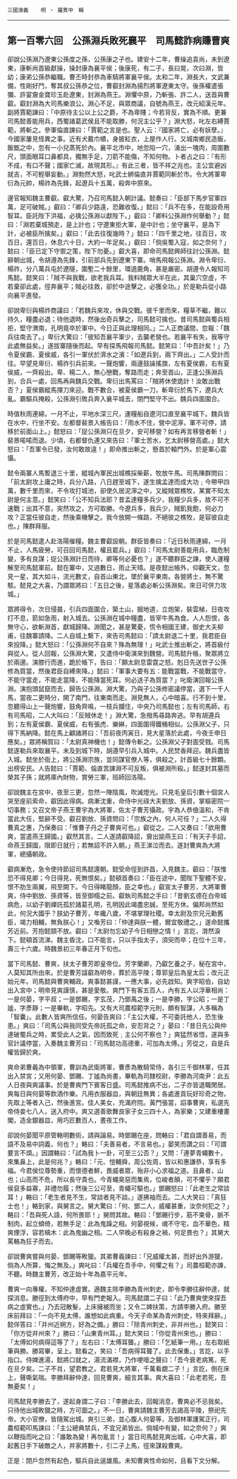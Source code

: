 

`三國演義`　　`明 ‧ 羅貫中　輯`

* * *

## 第一百零六回　公孫淵兵敗死襄平　司馬懿詐病賺曹爽

卻說公孫淵乃遼東公孫度之孫，公孫康之子也。建安十二年，曹操追袁尚，未到遼東，康斬尚首級獻操，操封康為襄平侯；後康死，有二子，長曰晃，次曰淵，皆幼；康弟公孫恭繼職。曹丕時封恭為車騎將軍襄平侯。太和二年，淵長大，文武兼備，性剛好鬥，奪其叔公孫恭之位，曹叡封淵為揚烈將軍遼東太守。後孫權遣張彌、許宴齎金寶珍玉赴遼東，封淵為燕王。淵懼中原，乃斬張、許二人，送首與曹叡。叡封淵為大司馬樂浪公。淵心不足，與眾商議，自號為燕王，改元紹漢元年。副將賈範諫曰：「中原待主公以上公之爵，不為卑賤；今若背反，實為不順。更兼司馬懿善能用兵，西蜀諸葛武侯且不能取勝，何況主公乎？」淵大怒，叱左右縛賈範，將斬之。參軍倫直諫曰：「賈範之言是也。聖人云：『國家將亡，必有妖孽。』今國家屢見怪異之事。近有犬戴巾幘，身披紅衣，上屋作人行。又城南鄉民造飯，飯甑之中，忽有一小兒蒸死於內。襄平北市中，地忽陷一穴，湧出一塊肉，周圍數尺，頭面眼耳口鼻都具，獨無手足，刀箭不能傷，不知何物。卜者占之曰：『有形不成，有口不聲；國家亡滅，故現其形。』有此三者，皆不祥之兆也。主公宜避凶就吉，不可輕舉妄動。」淵勃然大怒，叱武士綁倫直并賈範同斬於市。令大將軍卑衍為元帥，楊祚為先鋒，起遼兵十五萬，殺奔中原來。

邊官報知魏主曹叡。叡大驚，乃召司馬懿入朝計議。懿奏曰：「臣部下馬步官軍四萬，足可破賊。」叡曰：「卿兵少路遠，恐難收復。」懿曰：「兵不在多，在能設奇用智耳。臣託陛下洪福，必擒公孫淵以獻陛下。」叡曰：「卿料公孫淵作何舉動？」懿曰：「淵若棄城預走，是上計也；守遼東拒大軍，是中計也；坐守襄平，是為下計，必被臣所擒矣。」叡曰：「此去往復幾時？」懿曰：「四千里之地，往百日，攻百日，還百日，休息六十日，大約一年足矣。」叡曰：「倘吳蜀入寇，如之奈何？」懿曰：「臣已定下守禦之策，陛下勿憂。」叡大喜，即命司馬懿興師往討公孫淵。懿辭朝出城，令胡遵為先鋒，引前部兵先到遼東下寨。哨馬飛報公孫淵。淵令卑衍、楊祚，分八萬兵屯於遼隧，圍塹二十餘里，環遶鹿角，甚是嚴密。胡遵令人報知司馬懿。懿笑曰：「賊不與我戰，欲老我兵耳。我料賊眾大半在此，其巢穴空虛，不若棄卻此處，徑奔襄平；賊必往救，卻於中途擊之，必獲全功。」於是勒兵從小路向襄平進發。

卻說卑衍與楊祚商議曰：「若魏兵來攻，休與交戰。彼千里而來，糧草不繼，難以持久，糧盡必退；待他退時，然後出奇兵擊之，司馬懿可擒也。昔司馬懿與蜀兵相拒，堅守渭南，孔明竟卒於軍中。今日正與此理相同。」二人正商議間，忽報：「魏兵往南去了。」卑衍大驚曰：「彼知吾襄平軍少，去襲老營也。若襄平有失，我等守此處無益矣。」遂拔寨隨後而起。早有探馬飛報司馬懿。懿笑曰：「中吾計矣！」乃令夏侯霸、夏侯威，各引一軍伏於濟水之濱：「如遼兵到，兩下齊出。」二人受計而往。早望見卑衍、楊祚引兵前來。一聲炮響，兩邊鼓譟搖旗，左有夏侯霸，右有夏侯威，一齊殺出。卑、楊二人，無心戀戰，奪路而走；奔至首山，正逢公孫淵兵到，合兵一處，回馬再與魏兵交戰。卑衍出馬罵曰：「賊將休使詭計！汝敢出戰否？」夏侯霸縱馬揮刀來迎。戰不數合，被夏侯霸一刀，斬卑衍於馬下，遼兵大亂。霸驅兵掩殺，公孫淵引敗兵奔入襄平城去，閉門堅守不出。魏兵四面圍合。

時值秋雨連綿，一月不止，平地水深三尺，運糧船自遼河口直至襄平城下。魏兵皆在水中，行坐不安。左都督裴景入帳告曰：「雨水不住，營中泥濘，軍不可停，請移於前面山上。」懿怒曰：「捉公孫淵只在旦夕，安可移營？如有再言移營者斬！」裴景喏喏而退。少頃，右都督仇連又來告曰：「軍士苦水，乞太尉移營高處。」懿大怒曰：「吾軍令已發，汝何敢故違！」即命推出斬之，懸首於轅門外。於是軍心震懾。

懿令兩寨人馬暫退三十里，縱城內軍民出城樵採柴薪，牧放牛馬。司馬陳群問曰：「前太尉攻上庸之時，兵分八路，八日趕至城下，遂生擒孟達而成大功﹔今帶甲四萬，數千里而來，不令攻打城池，卻使久居泥濘之中，又縱賊眾樵牧，某實不知太尉是何主意。」懿笑曰：「公不知兵法耶？昔孟達糧多兵少，我糧少兵多，故不可不速戰；出其不意，突然攻之，方可取勝。今遼兵多，我兵少，賊飢我飽，何必力攻？正當任彼自走，然後乘機擊之。我今放開一條路，不絕彼之樵牧，是容彼自走也。」陳群拜服。

於是司馬懿遣人赴洛陽催糧。魏主曹叡設朝。群臣皆奏曰：「近日秋雨連綿，一月不止，人馬疲勞，可召回司馬懿，權且罷兵。」叡曰：「司馬太尉善能用兵，臨危制變，多有良謀；捉公孫淵計日而待，卿等何必憂也？」遂不聽群臣之諫，使人運糧解至司馬懿軍前。懿在寨中，又過數日，雨止天晴。是夜懿出帳外，仰觀天文，忽見一星，其大如斗，流光數丈，自首山東北，墜於襄平東南。各營將士，無不驚駭。懿見之大喜，乃謂眾將曰：「五日之後，星落處必斬公孫淵矣。來日可併力攻城。」

眾將得令，次日侵晨，引兵四面圍合，築土山，掘地道，立炮架，裝雲梯，日夜攻打不息，箭如急雨，射入城去。公孫淵在城中糧盡，皆宰牛馬為食。人人怨恨，各無守心，欲斬淵首，獻城歸降。淵聞之，甚是驚憂，慌令相國王建，御史大夫柳甫，往魏寨請降。二人自城上繫下，來告司馬懿曰：「請太尉退二十里，我君臣自來投降。」懿大怒曰：「公孫淵何不自來？殊為無理！」叱武士推出斬之，將首級付與從人。從人回報，公孫淵大驚，又遣侍中衛演來到魏營。司馬懿升帳，聚眾將立於兩邊。演膝行而進，跪於帳下，告曰：「願太尉息雷霆之怒。剋日先送世子公孫修為質當，然後君臣自縛來降。」懿曰：「軍事大要有五：能戰當戰，不能戰當守，不能守當走，不能走當降，不能降當死耳。何必送子為質當？」叱衛演回報公孫淵。演抱頭鼠竄而去，歸告公孫淵。淵大驚，乃與子公孫修密議停當，選下一千人馬，當夜二更時分，開了南門，往東南而走。淵見無人，心中暗喜。行不到十里，忽聽得山上一聲炮響，鼓角齊鳴，一枝兵攔住，中央乃司馬懿也；左有司馬師，右有司馬昭，二人大叫曰：「反賊休走！」淵大驚，急撥馬尋路奔逃。早有胡遵兵到；左有夏侯霸、夏侯威，右有張虎、樂綝，四面圍得鐵桶相似。公孫淵父子，只得下馬納降。懿在馬上顧諸將曰：「吾前夜丙寅日，見大星落於此處，今夜壬申日應矣。」眾將稱賀曰：「太尉真神機也！」懿傳令斬之。公孫淵父子對面受戮。司馬懿遂勒兵來取襄平。未及到城下時，胡遵早引兵入城中。人民焚香拜迎。魏兵盡皆入城。懿坐於衙上，將公孫淵宗族，並同謀官僚人等，俱殺之，計首級七十餘顆。出榜安民。人告懿曰：「賈範、倫直苦諫淵不可反叛，俱被淵所殺。」懿遂封其墓而榮其子孫；就將庫內財物，賞勞三軍，班師回洛陽。

卻說魏主在宮中，夜至三更，忽然一陣陰風，吹滅燈光。只見毛皇后引數十個宮人哭至座前索命，叡因此得病。病漸沈重，命侍中光祿大夫劉放、孫資，掌樞密院一切事務；又召文帝子燕王曹宇為大將軍，佐太子曹芳攝政。宇為人恭儉溫和，不肯當此大任，堅辭不受。叡召劉放、孫資問曰：「宗族之內，何人可任？」二人久得曹真之惠，乃保奏曰：「惟曹子丹之子曹爽可也。」叡從之。二人又奏曰：「欲用曹爽，當遣燕王歸國。」叡然其言。二人遂請叡降詔，齎出諭燕王曰：「有天子手詔，命燕王歸國，限即日就行；若無詔不許入朝。」燕王涕泣而去。遂封曹爽為大將軍，總攝朝政。

叡病漸危，急令使持節詔司馬懿還朝。懿受命徑到許昌，入見魏主。叡曰：「朕惟恐不得見卿；今日得見，死無恨矣。」懿頓首奏曰：「臣在途中，聞陛下聖體不安，恨不肋生兩翼，飛至闕下。今日得睹龍顏，臣之幸也。」叡宣太子曹芳，大將軍曹爽，侍中劉放、孫資等，皆至御榻之前。叡執司馬懿之手曰：「昔劉玄德在白帝城病危，以幼子劉禪託孤於諸葛孔明，孔明因此竭盡忠誠，至死方休。偏邦尚然如此，何況大國乎？朕幼子曹芳，年纔八歲，不堪掌理社稷。幸太尉及宗兄元勳舊臣，竭力相輔，無負朕心！」又喚芳曰：「仲達與朕一體，爾宜敬禮之。」遂命懿攜芳近前。芳抱懿頸不放。叡曰：「太尉勿忘幼子今日相戀之情！」言訖，潸然淚下。懿頓首流涕。魏主昏沈，口不能言，只以手指太子，須臾而卒；在位十三年，壽三十六歲。時魏景初三年春正月下旬也。

當下司馬懿、曹爽，扶太子曹芳即皇帝位。芳字蘭卿，乃叡乞養之子，秘在宮中，人莫知其所由來。於是曹芳諡叡為明帝，葬於高平陵；尊郭皇后為皇太后；改元正始元年。司馬懿與曹爽輔政。爽事懿甚謹，一應大事，必先啟知。爽字昭伯，自幼出入宮中；明帝見爽謹慎，甚是愛敬。爽門下有客五百人，內有五人以浮華相尚：一是何晏，字平叔；一是鄧颺，字玄茂，乃鄧禹之後；一是李勝，字公昭；一是丁謐，字彥靜；一是畢軌，字昭先。又有大司農桓範字元則，頗有智謀，人多稱為「智囊」。此數人皆爽所信任。何晏告爽曰：「主公大權，不可委託他人，恐生後患。」爽曰：「司馬公與我同受先帝託孤之命，安忍背之？」晏曰：「昔日先公與仲達破蜀兵之時，累受此人之氣，因而致死﹔主公何不察也？」爽猛然省悟，遂與多官計議停當，入奏魏主曹芳曰：「司馬懿功高德重，可加為太傅。」芳從之，自是兵權皆歸於爽。

爽命弟曹羲為中領軍，曹訓為武衛將軍，曹彥為散騎常侍，各引三千御林軍，任其出入禁宮；又用何晏、鄧颺、丁謐為尚書，畢軌為司隸校尉，李勝為河南尹：此五人日夜與爽議事。於是曹爽門下賓客日盛。司馬懿推病不出，二子亦皆退職閒居。爽每日與何晏等飲酒作樂。凡用衣服器皿，與朝廷無異；各處進貢玩好珍奇之物，先取上等者入己，然後進宮。佳人美女，充滿府院。黃門張當，諂事曹爽，私選先帝侍妾七八人，送入府中。爽又選善歌舞良家子女三四十人，為家樂；又建重樓畫閣，造金銀器皿，用巧匠數百人，晝夜工作。

卻說何晏聞平原管輅明數術，請與論易。時鄧颺在座，問輅曰：「君自謂善易，而語不及易中詞義，何也？」輅曰：「夫善易者，不言易也。」晏笑而讚之曰：「可謂要言不煩。」因謂輅曰：「試為我卜一卦，可至三公否？」又問：「連夢青蠅數十，來集鼻上，此是何兆？」輅曰：「元、愷輔舜，周公佐周，皆以和惠謙恭，享有多福。今君侯位尊勢重，而懷德者鮮，畏威者眾，殆非小心求福之道。且鼻者，山也；山高而不危，所以長守貴也。今青蠅臭惡而集焉，位峻者顛，可不懼乎？願君侯裒多益寡，非禮勿履；然後三公可至，青蠅可驅也。」鄧颺怒曰：「此老生之常談耳！」輅曰：「老生者見不生，常談者見不談。」遂拂袖而去。二人大笑曰：「真狂士也！」輅到家，與舅言之。舅大驚曰：「何、鄧二人，威權甚重，汝奈何犯之？」輅曰：「吾與死人語，何所畏耶！」舅問其故。輅曰：「鄧颺行步，筋不束骨，脈不制肉，起立傾倚，若無手足：此為鬼躁之相。何晏視候，魂不守宅，血不華色，精爽煙浮，容若槁木：此為鬼幽之相。二人早晚必有殺身之禍，何足畏也？」其舅大罵輅為狂子而去。

卻說曹爽嘗與何晏、鄧颺等畋獵。其弟曹羲諫曰：「兄威權太甚，而好出外游獵，倘為人所算，悔之無及。」爽叱曰：「兵權在吾手中，何懼之有？」司農桓範亦諫，不聽。時魏主曹芳，改正始十年為嘉平元年。

曹爽一向專權，不知仲達虛實。適魏主除李勝為青州刺史，即令李勝往辭仲達，就探消息。勝徑到太傅府中，早有門吏報入。司馬懿謂二子曰：「此乃曹爽使來探吾病之虛實也。」乃去冠散髮，上床擁被而坐；又令二婢扶策，方請李勝入府。勝至床前拜曰：「一向不見太傅，誰想如此病重。今天子命某為青州刺史，特來拜辭。」懿佯答曰：「并州近朔方，好為之備。」勝曰：「除青州刺史，非并州也。」懿笑曰：「你方從并州來？」勝曰：「山東青州耳。」懿大笑曰：「你從青州來也。」勝曰：「太傅如何病得這等了？」左右曰：「太傅耳聾。」勝曰：「乞紙筆一用。」左右取紙筆與勝。勝寫畢，呈上。懿看之，笑曰：「吾病得耳聾了。此去保重。」言訖，以手指口。侍婢進湯，懿將口就之，湯流滿襟，乃作哽噎之聲曰：「吾今衰老病篤，死在旦夕矣。二子不肖，望君教之。君若見大將軍，千萬看覷二子！」言訖，倒在床上，聲嘶氣喘。李勝拜辭仲達，回見曹爽，細言其事。爽大喜曰：「此老若死，吾無憂矣！」

司馬懿見李勝去了，遂起身謂二子曰：「李勝此去，回報消息，曹爽必不忌我矣。只待他出城畋獵之時，方可圖之。」不一日，曹爽請魏主曹芳去謁高平陵，祭祀先帝。大小官僚，皆隨駕出城。爽引三弟，並心腹人何晏等，及御林軍護駕正行，司農桓範叩馬諫曰：「主公總典禁兵，不宜兄弟皆出。倘城中有變，如之奈何？」爽以鞭指而叱之曰：「誰敢為變！再勿亂言！」當日司馬懿見爽出城，心中大喜，即起舊日手下破敵之人，并家將數十，引二子上馬，徑來謀殺曹爽。

正是：閉戶忽然有起色，驅兵自此逞雄風。未知曹爽性命如何，且看下文分解。

* * *

